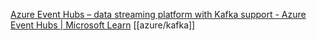 ---
---
[Azure Event Hubs – data streaming platform with Kafka support - Azure Event Hubs | Microsoft Learn](https://learn.microsoft.com/en-us/azure/event-hubs/event-hubs-about)
[[azure/kafka]]

